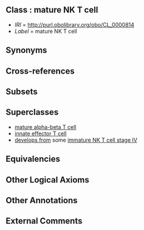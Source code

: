 
## Class : mature NK T cell

 * *IRI* = http://purl.obolibrary.org/obo/CL_0000814
 * *Label* = mature NK T cell

## Synonyms


## Cross-references


## Subsets


## Superclasses

 * [mature alpha-beta T cell](../../CL/91/CL_0000791.md)
 * [innate effector T cell](../../CL/27/CL_0002127.md)
 * [develops from](../../RO/02/RO_0002202.md) some [immature NK T cell stage IV](../../CL/42/CL_0002042.md)

## Equivalencies


## Other Logical Axioms


## Other Annotations


## External Comments


